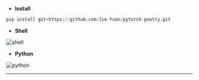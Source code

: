 - **Install**
```python
pip install git+https://github.com/Jie-Yuan/pytorch-poetry.git
```
- **Shell**

![shell][1]

- **Python**

![python][2]


---
[1]: https://user-images.githubusercontent.com/20265321/50809500-d7be8c00-133e-11e9-95c0-74beeb326d46.png
[2]: https://user-images.githubusercontent.com/20265321/50809482-af369200-133e-11e9-96af-80753bffe094.png